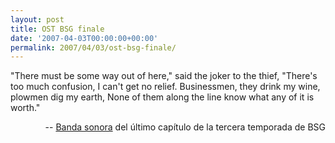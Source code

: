 ```yaml
---
layout: post
title: OST BSG finale
date: '2007-04-03T00:00:00+00:00'
permalink: 2007/04/03/ost-bsg-finale/
---
```

<p class="chorus">	
"There must be some way out of here," said the joker to the thief,
"There's too much confusion, I can't get no relief.
Businessmen, they drink my wine, plowmen dig my earth,
None of them along the line know what any of it is worth."</p><p align="right">-- <a href="http://www.bobdylan.com/songs/watchtower.html">Banda sonora</a> del último capítulo de la tercera temporada de BSG</p>
